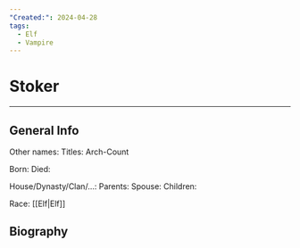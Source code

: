 ```yaml
---
"Created:": 2024-04-28
tags:
  - Elf
  - Vampire
---
```


# Stoker
---

## General Info

Other names:
Titles: Arch-Count

Born:
Died:

House/Dynasty/Clan/...:
Parents:
Spouse:
Children:

Race: [[Elf|Elf]]



## Biography

